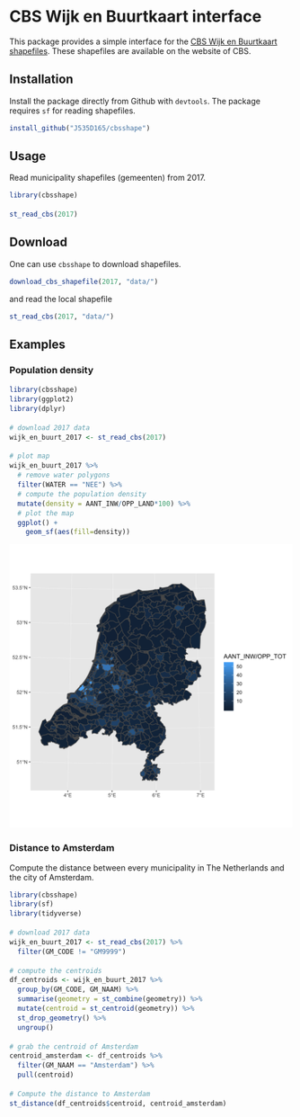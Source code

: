 # CBS Wijk en Buurtkaart interface

This package provides a simple interface for the [CBS Wijk en Buurtkaart shapefiles](https://www.cbs.nl/nl-nl/dossier/nederland-regionaal/geografische-data). These shapefiles are available on the website of CBS.

## Installation

Install the package directly from Github with `devtools`. The package requires `sf` for reading shapefiles.
``` R
install_github("J535D165/cbsshape")
```

## Usage

Read municipality shapefiles (gemeenten) from 2017.

``` R
library(cbsshape)

st_read_cbs(2017)
```

## Download

One can use `cbsshape` to download shapefiles.
``` R
download_cbs_shapefile(2017, "data/")
```

and read the local shapefile

``` R
st_read_cbs(2017, "data/")

```

## Examples

### Population density

``` R
library(cbsshape)
library(ggplot2)
library(dplyr)

# download 2017 data
wijk_en_buurt_2017 <- st_read_cbs(2017)

# plot map
wijk_en_buurt_2017 %>% 
  # remove water polygons
  filter(WATER == "NEE") %>%
  # compute the population density
  mutate(density = AANT_INW/OPP_LAND*100) %>% 
  # plot the map
  ggplot() + 
    geom_sf(aes(fill=density))
```

![Population density](figs/demo_population.png)

### Distance to Amsterdam

Compute the distance between every municipality in The Netherlands and the
city of Amsterdam. 

``` R
library(cbsshape)
library(sf)
library(tidyverse)

# download 2017 data
wijk_en_buurt_2017 <- st_read_cbs(2017) %>%     
  filter(GM_CODE != "GM9999")

# compute the centroids
df_centroids <- wijk_en_buurt_2017 %>% 
  group_by(GM_CODE, GM_NAAM) %>% 
  summarise(geometry = st_combine(geometry)) %>% 
  mutate(centroid = st_centroid(geometry)) %>%
  st_drop_geometry() %>% 
  ungroup()

# grab the centroid of Amsterdam
centroid_amsterdam <- df_centroids %>% 
  filter(GM_NAAM == "Amsterdam") %>% 
  pull(centroid)

# Compute the distance to Amsterdam
st_distance(df_centroids$centroid, centroid_amsterdam)

```



